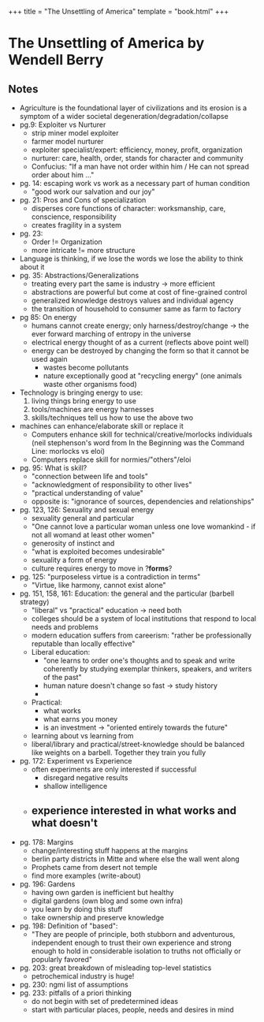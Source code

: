 +++
title = "The Unsettling of America"
template = "book.html"
+++

# The Unsettling of America by Wendell Berry

## Notes

- Agriculture is the foundational layer of civilizations and its erosion is a
  symptom of a wider societal degeneration/degradation/collapse
- pg.9: Exploiter vs Nurturer
  - strip miner model exploiter
  - farmer model nurturer
  - exploiter specialist/expert: efficiency, money, profit, organization
  - nurturer: care, health, order, stands for character and community
  - Confucius: "If a man have not order within him / He can not spread order about him ..."
- pg. 14: escaping work vs work as a necessary part of human condition
  - "good work our salvation and our joy"
- pg. 21: Pros and Cons of specialization
  - disperses core functions of character: worksmanship, care, conscience, responsibility
  - creates fragility in a system
- pg. 23:
  - Order != Organization
  - more intricate != more structure
- Language is thinking, if we lose the words we lose the ability to think about it
- pg. 35: Abstractions/Generalizations
  - treating every part the same is industry -> more efficient
  - abstractions are powerful but come at cost of fine-grained control
  - generalized knowledge destroys values and individual agency
  - the transition of household to consumer same as farm to factory
- pg 85: On energy
  - humans cannot create energy; only harness/destroy/change -> the ever
    forward marching of entropy in the universe
  - electrical energy thought of as a current (reflects above point well)
  - energy can be destroyed by changing the form so that it cannot be used again
    - wastes become pollutants
    - nature exceptionally good at "recycling energy" (one animals waste other organisms food)
- Technology is bringing energy to use:
  1. living things bring energy to use
  2. tools/machines are energy harnesses
  3. skills/techniques tell us how to use the above two
- machines can enhance/elaborate skill or replace it
  - Computers enhance skill for technical/creative/morlocks individuals
    (neil stephenson's word from In the Beginning was the Command Line: morlocks vs eloi)
  - Computers replace skill for normies/"others"/eloi
- pg. 95: What is skill?
  - "connection between life and tools"
  - "acknowledgment of responsibility to other lives"
  - "practical understanding of value"
  - opposite is: "ignorance of sources, dependencies and relationships"
- pg. 123, 126: Sexuality and sexual energy
  - sexuality general and particular
  - "One cannot love a particular woman unless one love womankind - if not
    all womand at least other women"
  - generosity of instinct and
  - "what is exploited becomes undesirable"
  - sexuality a form of energy
  - culture requires energy to move in ?**forms**?
- pg. 125: "purposeless virtue is a contradiction in terms"
  - "Virtue, like harmony, cannot exist alone"
- pg. 151, 158, 161: Education: the general and the particular (barbell strategy)
  - "liberal" vs "practical" education -> need both
  - colleges should be a system of local institutions that respond to local
    needs and problems
  - modern education suffers from careerism: "rather be professionally reputable
    than locally effective"
  - Liberal education:
    - "one learns to order one's thoughts and to speak
      and write coherently by studying exemplar thinkers, speakers, and
      writers of the past"
    - human nature doesn't change so fast -> study history
    -
  - Practical:
    - what works
    - what earns you money
    - is an investment -> "oriented entirely towards the future"
  - learning about vs learning from
  - liberal/library and practical/street-knowledge should be balanced like
    weights on a barbell. Together they train you fully
- pg. 172: Experiment vs Experience
  - often experiments are only interested if successful
    - disregard negative results
    - shallow intelligence
  - ## experience interested in what works **and** what doesn't
- pg. 178: Margins
  - change/interesting stuff happens at the margins
  - berlin party districts in Mitte and where else the wall went along
  - Prophets came from desert not temple
  - find more examples (write-about)
- pg. 196: Gardens
  - having own garden is inefficient but healthy
  - digital gardens (own blog and some own infra)
  - you learn by doing this stuff
  - take ownership and preserve knowledge
- pg. 198: Definition of "based":
  - "They are people of principle, both stubborn and adventurous, independent
    enough to trust their own experience and strong enough to hold in
    considerable isolation to truths not officially or popularly favored"
- pg. 203: great breakdown of misleading top-level statistics
  - petrochemical industry is huge!
- pg. 230: ngmi list of assumptions
- pg. 233: pitfalls of a priori thinking
  - do not begin with set of predetermined ideas
  - start with particular places, people, needs and desires in mind
